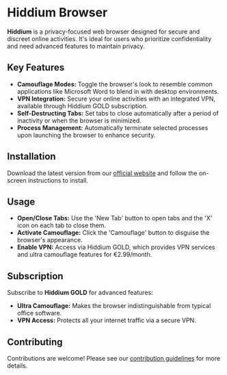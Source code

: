 # Hiddium Browser

**Hiddium** is a privacy-focused web browser designed for secure and discreet online activities. It's ideal for users who prioritize confidentiality and need advanced features to maintain privacy.

## Key Features

- **Camouflage Modes:** Toggle the browser's look to resemble common applications like Microsoft Word to blend in with desktop environments.
- **VPN Integration:** Secure your online activities with an integrated VPN, available through Hiddium GOLD subscription.
- **Self-Destructing Tabs:** Set tabs to close automatically after a period of inactivity or when the browser is minimized.
- **Process Management:** Automatically terminate selected processes upon launching the browser to enhance security.

## Installation

Download the latest version from our [official website](https://github.com/Shawieewastaken/Hiddium-Browser/releases) and follow the on-screen instructions to install.

## Usage

- **Open/Close Tabs:** Use the 'New Tab' button to open tabs and the 'X' icon on each tab to close them.
- **Activate Camouflage:** Click the 'Camouflage' button to disguise the browser's appearance.
- **Enable VPN:** Access via Hiddium GOLD, which provides VPN services and ultra camouflage features for €2.99/month.

## Subscription

Subscribe to **Hiddium GOLD** for advanced features:
- **Ultra Camouflage:** Makes the browser indistinguishable from typical office software.
- **VPN Access:** Protects all your internet traffic via a secure VPN.

## Contributing

Contributions are welcome! Please see our [contribution guidelines](https://github.com/Shawieewastaken/Hiddium-Browser/blob/main/Contribution.md) for more details.
